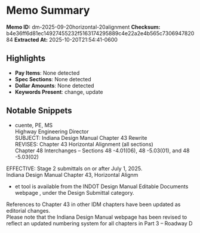 # Memo Summary

**Memo ID:** dm-2025-09-20horizontal-20alignment
**Checksum:** b4e36ff6d81ec14927455232f5163174295889c4e22a2e4b565c730694782084
**Extracted At:** 2025-10-20T21:54:41-0600

## Highlights
- **Pay Items**: None detected
- **Spec Sections**: None detected
- **Dollar Amounts**: None detected
- **Keywords Present**: change, update

## Notable Snippets
- cuente, PE, MS  
Highway Engineering  Director  
SUBJECT:  Indiana Design Manual  Chapter 43 Rewrite  
REVISES:  Chapter 43 Horizontal Alignment  (all sections)  
 Chapter 48 Interchanges  – Sections 48 -4.01(06), 48 -5.03(01), and 48 -5.03(02)  
 
EFFECTIVE:  Stage 2 submittals on or after July 1, 2025.  
Indiana Design Manual  Chapter 43, Horizontal Alignm
- et 
tool is available from the INDOT Design Manual Editable Documents webpage , under the 
Design Submittal category.   
 
References to Chapter 43 in other IDM chapters have been updated as editorial changes.  
Please note that  the Indiana Design Manual webpage has been revised to reflect an updated 
numbering system for all chapters in Part 3 –  Roadway D